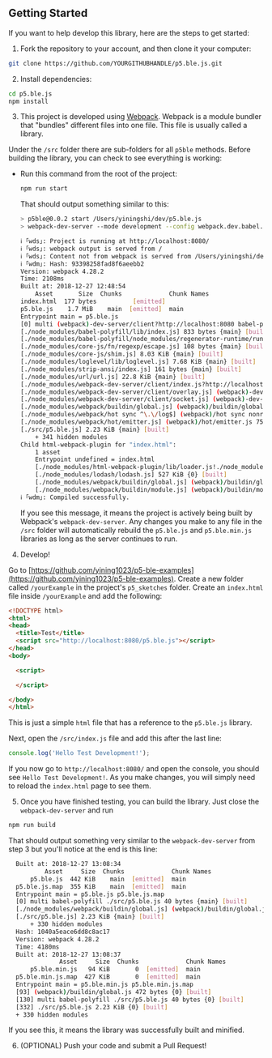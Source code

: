 ## Getting Started

If you want to help develop this library, here are the steps to get started:

1. Fork the repository to your account, and then clone it your computer:
  ```bash
  git clone https://github.com/YOURGITHUBHANDLE/p5.ble.js.git
  ```

2. Install dependencies:

  ```bash
  cd p5.ble.js
  npm install
  ```

3. This project is developed using [Webpack](https://webpack.js.org/). Webpack is a module bundler that "bundles" different files into one file. This file is usually called a library.

  Under the `/src` folder there are sub-folders for all `p5ble` methods. Before building the library, you can check to see everything is working:

  - Run this command from the root of the project:
    ```bash
    npm run start
    ```

    That should output something similar to this:

    ```bash
    > p5ble@0.0.2 start /Users/yiningshi/dev/p5.ble.js
    > webpack-dev-server --mode development --config webpack.dev.babel.js

    ℹ ｢wds｣: Project is running at http://localhost:8080/
    ℹ ｢wds｣: webpack output is served from /
    ℹ ｢wds｣: Content not from webpack is served from /Users/yiningshi/dev/p5.ble.js/dist
    ℹ ｢wdm｣: Hash: 93398258fad8f6aeebb2
    Version: webpack 4.28.2
    Time: 2108ms
    Built at: 2018-12-27 12:48:54
        Asset       Size  Chunks             Chunk Names
    index.html  177 bytes          [emitted]
    p5.ble.js    1.7 MiB    main  [emitted]  main
    Entrypoint main = p5.ble.js
    [0] multi (webpack)-dev-server/client?http://localhost:8080 babel-polyfill ./src/p5.ble.js 52 bytes {main} [built]
    [./node_modules/babel-polyfill/lib/index.js] 833 bytes {main} [built]
    [./node_modules/babel-polyfill/node_modules/regenerator-runtime/runtime.js]23.9 KiB {main} [built]
    [./node_modules/core-js/fn/regexp/escape.js] 108 bytes {main} [built]
    [./node_modules/core-js/shim.js] 8.03 KiB {main} [built]
    [./node_modules/loglevel/lib/loglevel.js] 7.68 KiB {main} [built]
    [./node_modules/strip-ansi/index.js] 161 bytes {main} [built]
    [./node_modules/url/url.js] 22.8 KiB {main} [built]
    [./node_modules/webpack-dev-server/client/index.js?http://localhost:8080] (webpack)-dev-server/client?http://localhost:8080 7.78 KiB {main} [built]
    [./node_modules/webpack-dev-server/client/overlay.js] (webpack)-dev-server/client/overlay.js 3.58 KiB {main} [built]
    [./node_modules/webpack-dev-server/client/socket.js] (webpack)-dev-server/client/socket.js 1.05 KiB {main} [built]
    [./node_modules/webpack/buildin/global.js] (webpack)/buildin/global.js 472 bytes {main} [built]
    [./node_modules/webpack/hot sync ^\.\/log$] (webpack)/hot sync nonrecursive^\.\/log$ 170 bytes {main} [built]
    [./node_modules/webpack/hot/emitter.js] (webpack)/hot/emitter.js 75 bytes {main} [built]
    [./src/p5.ble.js] 2.23 KiB {main} [built]
        + 341 hidden modules
    Child html-webpack-plugin for "index.html":
        1 asset
        Entrypoint undefined = index.html
        [./node_modules/html-webpack-plugin/lib/loader.js!./node_modules/html-webpack-plugin/default_index.ejs] 376 bytes {0} [built]
        [./node_modules/lodash/lodash.js] 527 KiB {0} [built]
        [./node_modules/webpack/buildin/global.js] (webpack)/buildin/global.js 472 bytes {0} [built]
        [./node_modules/webpack/buildin/module.js] (webpack)/buildin/module.js 497 bytes {0} [built]
    ℹ ｢wdm｣: Compiled successfully.
    ```

    If you see this message, it means the project is actively being built by Webpack's `webpack-dev-server`. Any changes you make to any file in the `/src` folder will automatically rebuild the `p5.ble.js` and `p5.ble.min.js` libraries as long as the server continues to run.

4. Develop!

  Go to [https://github.com/yining1023/p5-ble-examples](https://github.com/yining1023/p5-ble-examples). Create a new folder called `/yourExample` in the project's `p5_sketches` folder. Create an `index.html` file inside `/yourExample` and add the following:

  ```html
  <!DOCTYPE html>
  <html>
  <head>
    <title>Test</title>
    <script src="http://localhost:8080/p5.ble.js"></script>
  </head>
  <body>

    <script>

    </script>

  </body>
  </html>
  ```

  This is just a simple `html` file that has a reference to the `p5.ble.js` library.

  Next, open the `/src/index.js` file and add this after the last line:

  ```javascript
  console.log('Hello Test Development!');
  ```

  If you now go to `http://localhost:8080/` and open the console, you should see `Hello Test Development!`. As you make changes, you will simply need to reload the `index.html` page to see them.

5. Once you have finished testing, you can build the library. Just close the `webpack-dev-server` and run

  ```bash
  npm run build
  ```

  That should output something very similar to the `webpack-dev-server` from step 3 but you'll notice at the end is this line:

  ```bash
    Built at: 2018-12-27 13:08:34
            Asset     Size  Chunks             Chunk Names
        p5.ble.js  442 KiB    main  [emitted]  main
    p5.ble.js.map  355 KiB    main  [emitted]  main
    Entrypoint main = p5.ble.js p5.ble.js.map
    [0] multi babel-polyfill ./src/p5.ble.js 40 bytes {main} [built]
    [./node_modules/webpack/buildin/global.js] (webpack)/buildin/global.js 472 bytes {main} [built]
    [./src/p5.ble.js] 2.23 KiB {main} [built]
        + 330 hidden modules
    Hash: 1040a5eace6dd8c8ac17
    Version: webpack 4.28.2
    Time: 4180ms
    Built at: 2018-12-27 13:08:37
                Asset     Size  Chunks             Chunk Names
        p5.ble.min.js   94 KiB       0  [emitted]  main
    p5.ble.min.js.map  427 KiB       0  [emitted]  main
    Entrypoint main = p5.ble.min.js p5.ble.min.js.map
    [93] (webpack)/buildin/global.js 472 bytes {0} [built]
    [130] multi babel-polyfill ./src/p5.ble.js 40 bytes {0} [built]
    [332] ./src/p5.ble.js 2.23 KiB {0} [built]
    + 330 hidden modules
  ```

  If you see this, it means the library was successfully built and minified.

6. (OPTIONAL) Push your code and submit a Pull Request!
